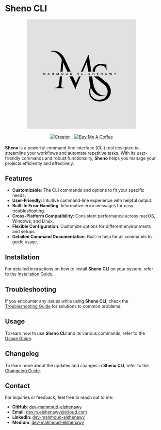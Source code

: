 # Sheno CLI

<div style="text-align: center;">
    <img src="./assets/logo.png" alt="Sheno CLI" width="360" style="margin-bottom: 10px;"/> 
    <div style="display: inline-block; vertical-align: middle;">
        <a href="https://www.linkedin.com/in/dev-mahmoud-elshenawy/">
            <img src="https://img.shields.io/badge/Creator-Mahmoud%20El%20Shenawy-blue" alt="Creator" style="margin: 5px;">
        </a>
        <a href="https://www.buymeacoffee.com/m.elshenawy" target="_blank">
            <img src="https://cdn.buymeacoffee.com/buttons/default-orange.png" alt="Buy Me A Coffee" width="174" style="margin: 5px;">
        </a>
    </div>
</div>

**Sheno** is a powerful command-line interface (CLI) tool designed to streamline your workflows and automate repetitive tasks. With its user-friendly commands and robust functionality, **Sheno** helps you manage your projects efficiently and effectively.

## Features

- **Customizable**: The CLI commands and options to fit your specific needs.
- **User-Friendly**: Intuitive command-line experience with helpful output.
- **Built-In Error Handling**: Informative error messages for easy troubleshooting.
- **Cross-Platform Compatibility**: Consistent performance across macOS, Windows, and Linux.
- **Flexible Configuration**: Customize options for different environments and setups.
- **Detailed Command Documentation**: Built-in help for all commands to guide usage.

## Installation

For detailed instructions on how to install **Sheno CLI** on your system, refer to the [Installation Guide](https://github.com/dev-mahmoud-elshenawy/sheno_cli/blob/main/INSTALLATION.md).

## Troubleshooting

If you encounter any issues while using **Sheno CLI**, check the [Troubleshooting Guide](https://github.com/dev-mahmoud-elshenawy/sheno_cli/blob/main/TROUBLESHOOT.md) for solutions to common problems.

## Usage

To learn how to use **Sheno CLI** and its various commands, refer to the [Usage Guide](https://github.com/dev-mahmoud-elshenawy/sheno_cli/blob/main/USAGE.md).

## Changelog

To learn more about the updates and changes in **Sheno CLI**, refer to the [Changelog Guide](https://github.com/dev-mahmoud-elshenawy/sheno_cli/blob/main/CHANGELOG.md).

## Contact

For inquiries or feedback, feel free to reach out to me:

- **GitHub**: [dev-mahmoud-elshenawy](https://github.com/dev-mahmoud-elshenawy)
- **Email**: [dev.m.elshenawy@icloud.com](mailto:dev.m.elshenawy@icloud.com)
- **LinkedIn**: [dev-mahmoud-elshenawy](https://www.linkedin.com/in/dev-mahmoud-elshenawy)
- **Medium**: [dev-mahmoud-elshenawy](https://medium.com/@dev-mahmoud-elshenawy)
